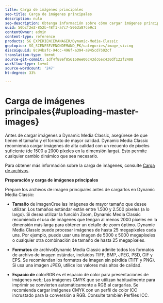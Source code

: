 ```yaml
---
title: Carga de imágenes principales
seo-title: Carga de imágenes principales
description: nulo
seo-description: Obtenga información sobre cómo cargar imágenes principales.
uuid: 50bcf2e2-852b-48f1-a7c7-5063a87ce9c1
contentOwner: admin
content-type: reference
products: SG_EXPERIENCEMANAGER/Dynamic-Media-Classic
geptopics: SG_SCENESEVENONDEMAND_PK/categories/image_sizing
discoiquuid: 8c94bafc-94cc-496f-a394-a945cd7b02cf
translation-type: tm+mt
source-git-commit: 1df4f88ef856160ee06c43dc6ec430df122f2408
workflow-type: tm+mt
source-wordcount: '247'
ht-degree: 33%

---
```



# Carga de imágenes principales{#uploading-master-images}

Antes de cargar imágenes a Dynamic Media Classic, asegúrese de que tienen el tamaño y el formato de mayor calidad. Dynamic Media Classic recomienda cargar imágenes de alta calidad con un recuento de píxeles suficiente (de 1500 a 2000 píxeles en la dimensión larga). Esto permite cualquier cambio dinámico que sea necesario.

Para obtener más información sobre la carga de imágenes, consulte [Carga de archivos](uploading-files.md#uploading_files).

**Preparación y carga de imágenes principales**

Prepare los archivos de imagen principales antes de cargarlos en Dynamic Media Classic:

* **Tamaño**
de imagenCree las imágenes de mayor tamaño que desee utilizar. Los tamaños estándar están entre 1.500 y 2.500 píxeles (a lo largo). Si desea utilizar la función Zoom, Dynamic Media Classic recomienda el uso de imágenes que tengan al menos 2000 píxeles en la dimensión más larga para obtener un detalle de zoom óptimo. Dynamic Media Classic puede procesar imágenes de hasta 25 megapíxeles cada una. Por ejemplo, puede usar una imagen de 5000 x 5000 megapíxeles o cualquier otra combinación de tamaño de hasta 25 megapíxeles.

* **Formatos**
de archivoDynamic Media Classic admite todos los formatos de archivo de imagen estándar, incluidos TIFF, BMP, JPEG, PSD, GIF y EPS. Se recomiendan los formatos de imagen sin pérdida (TIFF y PNG). Si usa una imagen JPEG, utilice los valores más altos de calidad.

* **Espacio de**
colorRGB es el espacio de color para presentaciones de imágenes web; Las imágenes CMYK que se utilizan habitualmente para imprimir se convierten automáticamente a RGB al cargarlas. Se recomienda cargar imágenes CMYK con un perfil de color ICC incrustado para la conversión a RGB. Consulte también Perfiles ICC.
